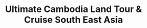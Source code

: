 ---
category: far-east-and-asia
title: Ultimate Cambodia Land Tour & Cruise South East Asia
class: ultimate-cambodia-land-tour-and-cruise-sout-east-asai
cruiseline: Prince Cruises – Diamond Princess
special-info: Siem Reap, Battabang & Singapore stays + Tours & more
price: 2199
nights: 19
cruise-url: http://www.planetcruise.co.uk/princess-cruises/diamond-princess/10-february-2017/112681?referrersiteid=970
---